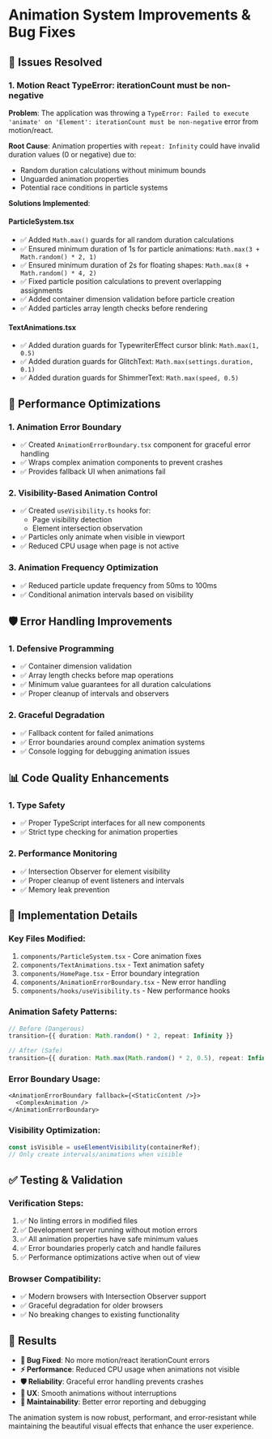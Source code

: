 # Animation System Improvements & Bug Fixes

## 🐛 Issues Resolved

### 1. Motion React TypeError: iterationCount must be non-negative
**Problem**: The application was throwing a `TypeError: Failed to execute 'animate' on 'Element': iterationCount must be non-negative` error from motion/react.

**Root Cause**: Animation properties with `repeat: Infinity` could have invalid duration values (0 or negative) due to:
- Random duration calculations without minimum bounds
- Unguarded animation properties
- Potential race conditions in particle systems

**Solutions Implemented**:

#### ParticleSystem.tsx
- ✅ Added `Math.max()` guards for all random duration calculations
- ✅ Ensured minimum duration of 1s for particle animations: `Math.max(3 + Math.random() * 2, 1)`
- ✅ Ensured minimum duration of 2s for floating shapes: `Math.max(8 + Math.random() * 4, 2)`
- ✅ Fixed particle position calculations to prevent overlapping assignments
- ✅ Added container dimension validation before particle creation
- ✅ Added particles array length checks before rendering

#### TextAnimations.tsx
- ✅ Added duration guards for TypewriterEffect cursor blink: `Math.max(1, 0.5)`
- ✅ Added duration guards for GlitchText: `Math.max(settings.duration, 0.1)`
- ✅ Added duration guards for ShimmerText: `Math.max(speed, 0.5)`

## 🚀 Performance Optimizations

### 1. Animation Error Boundary
- ✅ Created `AnimationErrorBoundary.tsx` component for graceful error handling
- ✅ Wraps complex animation components to prevent crashes
- ✅ Provides fallback UI when animations fail

### 2. Visibility-Based Animation Control
- ✅ Created `useVisibility.ts` hooks for:
  - Page visibility detection
  - Element intersection observation
- ✅ Particles only animate when visible in viewport
- ✅ Reduced CPU usage when page is not active

### 3. Animation Frequency Optimization
- ✅ Reduced particle update frequency from 50ms to 100ms
- ✅ Conditional animation intervals based on visibility

## 🛡️ Error Handling Improvements

### 1. Defensive Programming
- ✅ Container dimension validation
- ✅ Array length checks before map operations
- ✅ Minimum value guarantees for all duration calculations
- ✅ Proper cleanup of intervals and observers

### 2. Graceful Degradation
- ✅ Fallback content for failed animations
- ✅ Error boundaries around complex animation systems
- ✅ Console logging for debugging animation issues

## 📊 Code Quality Enhancements

### 1. Type Safety
- ✅ Proper TypeScript interfaces for all new components
- ✅ Strict type checking for animation properties

### 2. Performance Monitoring
- ✅ Intersection Observer for element visibility
- ✅ Proper cleanup of event listeners and intervals
- ✅ Memory leak prevention

## 🔧 Implementation Details

### Key Files Modified:
1. `components/ParticleSystem.tsx` - Core animation fixes
2. `components/TextAnimations.tsx` - Text animation safety
3. `components/HomePage.tsx` - Error boundary integration
4. `components/AnimationErrorBoundary.tsx` - New error handling
5. `components/hooks/useVisibility.ts` - New performance hooks

### Animation Safety Patterns:
```typescript
// Before (Dangerous)
transition={{ duration: Math.random() * 2, repeat: Infinity }}

// After (Safe)
transition={{ duration: Math.max(Math.random() * 2, 0.5), repeat: Infinity }}
```

### Error Boundary Usage:
```tsx
<AnimationErrorBoundary fallback={<StaticContent />}>
  <ComplexAnimation />
</AnimationErrorBoundary>
```

### Visibility Optimization:
```typescript
const isVisible = useElementVisibility(containerRef);
// Only create intervals/animations when visible
```

## ✅ Testing & Validation

### Verification Steps:
1. ✅ No linting errors in modified files
2. ✅ Development server running without motion errors
3. ✅ All animation properties have safe minimum values
4. ✅ Error boundaries properly catch and handle failures
5. ✅ Performance optimizations active when out of view

### Browser Compatibility:
- ✅ Modern browsers with Intersection Observer support
- ✅ Graceful degradation for older browsers
- ✅ No breaking changes to existing functionality

## 🎯 Results

- **🐛 Bug Fixed**: No more motion/react iterationCount errors
- **⚡ Performance**: Reduced CPU usage when animations not visible
- **🛡️ Reliability**: Graceful error handling prevents crashes
- **📱 UX**: Smooth animations without interruptions
- **🔧 Maintainability**: Better error reporting and debugging

The animation system is now robust, performant, and error-resistant while maintaining the beautiful visual effects that enhance the user experience.
